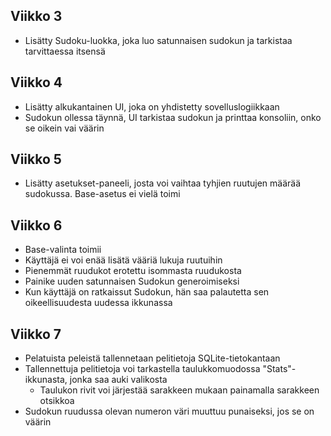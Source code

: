 ## Viikko 3

- Lisätty Sudoku-luokka, joka luo satunnaisen sudokun ja tarkistaa tarvittaessa itsensä

## Viikko 4

- Lisätty alkukantainen UI, joka on yhdistetty sovelluslogiikkaan
- Sudokun ollessa täynnä, UI tarkistaa sudokun ja printtaa konsoliin, onko se oikein vai väärin

## Viikko 5

- Lisätty asetukset-paneeli, josta voi vaihtaa tyhjien ruutujen määrää sudokussa. Base-asetus ei vielä toimi

## Viikko 6

- Base-valinta toimii
- Käyttäjä ei voi enää lisätä vääriä lukuja ruutuihin
- Pienemmät ruudukot erotettu isommasta ruudukosta
- Painike uuden satunnaisen Sudokun generoimiseksi
- Kun käyttäjä on ratkaissut Sudokun, hän saa palautetta sen oikeellisuudesta uudessa ikkunassa

## Viikko 7

- Pelatuista peleistä tallennetaan pelitietoja SQLite-tietokantaan
- Tallennettuja pelitietoja voi tarkastella taulukkomuodossa "Stats"-ikkunasta, jonka saa auki valikosta
    - Taulukon rivit voi järjestää sarakkeen mukaan painamalla sarakkeen otsikkoa
- Sudokun ruudussa olevan numeron väri muuttuu punaiseksi, jos se on väärin